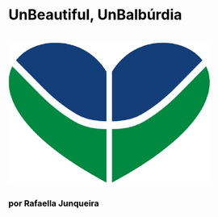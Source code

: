 <div alig="center">

<h1 style="color: black;">UnBeautiful, UnBalbúrdia</h1><br>
<img src="_media/core_unb.png" alt="" width="400">
<h3 style="color: black;">por Rafaella Junqueira</h3>

